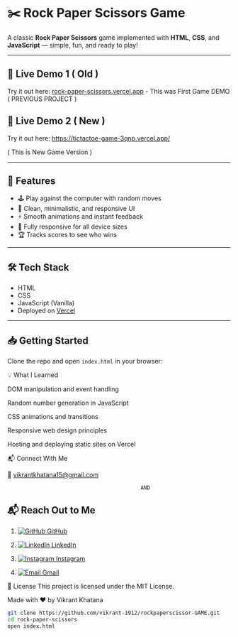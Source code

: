 # ✂️ Rock Paper Scissors Game

A classic **Rock Paper Scissors** game implemented with **HTML**, **CSS**, and **JavaScript** — simple, fun, and ready to play!

---

## 🎯 Live Demo  1 ( Old )
Try it out here: [rock-paper-scissors.vercel.app](https://rock-paper-scissors.vercel.app)   - This was First Game DEMO ( PREVIOUS PROJECT )


## 🎯 Live Demo  2  ( New ) 
Try it out here: https://tictactoe-game-3qnp.vercel.app/ 

( This is New Game Version )

---


## 🚀 Features

- 🕹️ Play against the computer with random moves  
- 🎨 Clean, minimalistic, and responsive UI  
- ⚡ Smooth animations and instant feedback  
- 📱 Fully responsive for all device sizes  
- 🏆 Tracks scores to see who wins

---

## 🛠️ Tech Stack

- HTML  
- CSS  
- JavaScript (Vanilla)  
- Deployed on [Vercel](https://vercel.com)

---

## 📥 Getting Started

Clone the repo and open `index.html` in your browser:


💡 What I Learned

DOM manipulation and event handling

Random number generation in JavaScript

CSS animations and transitions

Responsive web design principles

Hosting and deploying static sites on Vercel


📬 Connect With Me

📧 vikrantkhatana15@gmail.com


                                              AND 
                                              

  ## 📬 Reach Out to Me


1. [![GitHub](https://img.shields.io/badge/GitHub-181717?style=flat-square&logo=github&logoColor=white) GitHub](https://github.com/vikrant-1912)


   
2. [![LinkedIn](https://img.shields.io/badge/LinkedIn-0A66C2?style=flat-square&logo=linkedin&logoColor=white) LinkedIn](https://www.linkedin.com/in/vikrant1912)


   
3. [![Instagram](https://img.shields.io/badge/Instagram-E4405F?style=flat-square&logo=instagram&logoColor=white) Instagram](https://www.instagram.com/vikrant_7017)


     
4. [![Email](https://img.shields.io/badge/Gmail-D14836?style=flat-square&logo=gmail&logoColor=white) Gmail](mailto:vikrantkhatana15@gmail.com)  



📃 License
This project is licensed under the MIT License.


Made with ❤️ by Vikrant Khatana










```bash
git clone https://github.com/vikrant-1912/rockpaperscissor-GAME.git
cd rock-paper-scissors
open index.html

